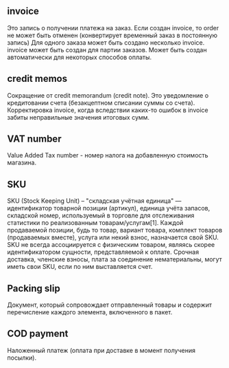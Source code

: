 ## invoice
Это запись о получении платежа на заказ. Если создан invoice, то order не может быть отменен (конвертирует временный заказ в постоянную запись)
Для одного заказа может быть создано несколько invoice.
invoice может быть создан для партии заказов.
Может быть создан автоматически для некоторых способов оплаты.

## credit memos 
Сокращение от credit memorandum (credit note). Это уведомление о кредитовании счета (безакцептном списании суммы со счета). 
Корректировка invoice, когда вследствии каких-то ошибок в invoice забиты неправильные значения итоговых сумм.

## VAT number 
Value Added Tax number - номер налога на добавленную стоимость магазина.

## SKU
SKU (Stock Keeping Unit) – "складская учётная единица" — идентификатор товарной позиции (артикул), единица учёта запасов, складской номер, используемый в торговле для отслеживания статистики по реализованным товарам/услугам[1]. 
Каждой продаваемой позиции, будь то товар, вариант товара, комплект товаров (продаваемых вместе), услуга или некий взнос, назначается свой SKU.
SKU не всегда ассоциируется с физическим товаром, являясь скорее идентификатором сущности, представляемой к оплате. 
Срочная доставка, членские взносы, плата за соединение нематериальны, могут иметь свои SKU, если по ним выставляется счет.

## Packing slip
Документ, который сопровождает отправленный товары и содержит перечисление каждого элемента, включенного в пакет.

## COD payment
Наложенный платеж (оплата при доставке в момент получения посылки).